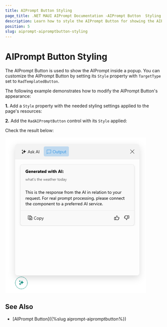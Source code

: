```yaml
---
title: AIPrompt Button Styling
page_title: .NET MAUI AIPrompt Documentation -AIPrompt Button  Styling
description: Learn how to style the AIPrompt Button for showing the AIPrompt inside a popup in the Telerik .NET MAUI AIPrompt control.
position: 5
slug: aiprompt-aipromptbutton-styling
---
```


# AIPrompt Button Styling

The AIPrompt Button is used to show the AIPrompt inside a popup. You can customize the AIPrompt Button by setting its `Style` property with `TargetType` set to `RadTemplatedButton`.

The following example demonstrates how to modify the AIPrompt Button's appearance:

**1.** Add a `Style` property with the needed styling settings applied to the page's resources:

<snippet id='aiprompt-airpromtbutton-style'/>

**2.** Add the `RadAIPromptButton` control with its `Style` applied:

<snippet id='aiprompt-airpromtbutton-style-xaml'/>

Check the result below:

![Telerik .NET MAUI AIPrompt Button Styling](images/aiprompt-aipromptbutton-styling.png)

## See Also

- [AIPrompt Button]({%slug aiprompt-aipromptbutton%})
